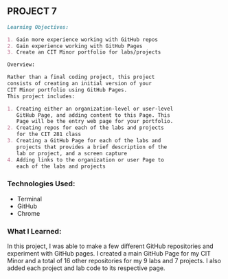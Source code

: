 ## PROJECT 7

```markdown
Learning Objectives:

1. Gain more experience working with GitHub repos
2. Gain experience working with GitHub Pages
3. Create an CIT Minor portfolio for labs/projects

Overview: 

Rather than a final coding project, this project 
consists of creating an initial version of your 
CIT Minor portfolio using GitHub Pages. 
This project includes:

1. Creating either an organization-level or user-level 
   GitHub Page, and adding content to this Page. This 
   Page will be the entry web page for your portfolio.
2. Creating repos for each of the labs and projects 
   for the CIT 281 class
3. Creating a GitHub Page for each of the labs and 
   projects that provides a brief description of the 
   lab or project, and a screen capture
4. Adding links to the organization or user Page to 
   each of the labs and projects

```

### Technologies Used:
- Terminal
- GitHub
- Chrome


### What I Learned:
In this project, I was able to make a few different GitHub repositories and experiment with GitHub pages. I created a main GitHub Page for my CIT Minor and a total of 16 other repositories for my 9 labs and 7 projects. I also added each project and lab code to its respective page. 

